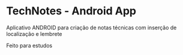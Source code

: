# TechNotes - Android App
Aplicativo ANDROID para criação de notas técnicas com inserção de localização e lembrete

Feito para estudos
